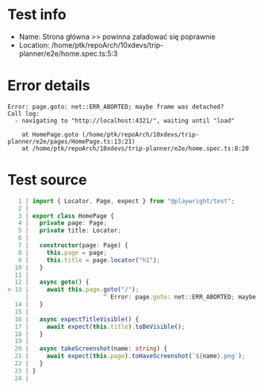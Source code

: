 # Test info

- Name: Strona główna >> powinna załadować się poprawnie
- Location: /home/ptk/repoArch/10xdevs/trip-planner/e2e/home.spec.ts:5:3

# Error details

```
Error: page.goto: net::ERR_ABORTED; maybe frame was detached?
Call log:
  - navigating to "http://localhost:4321/", waiting until "load"

    at HomePage.goto (/home/ptk/repoArch/10xdevs/trip-planner/e2e/pages/HomePage.ts:13:21)
    at /home/ptk/repoArch/10xdevs/trip-planner/e2e/home.spec.ts:8:20
```

# Test source

```ts
   1 | import { Locator, Page, expect } from "@playwright/test";
   2 |
   3 | export class HomePage {
   4 |   private page: Page;
   5 |   private title: Locator;
   6 |
   7 |   constructor(page: Page) {
   8 |     this.page = page;
   9 |     this.title = page.locator("h1");
  10 |   }
  11 |
  12 |   async goto() {
> 13 |     await this.page.goto("/");
     |                     ^ Error: page.goto: net::ERR_ABORTED; maybe frame was detached?
  14 |   }
  15 |
  16 |   async expectTitleVisible() {
  17 |     await expect(this.title).toBeVisible();
  18 |   }
  19 |
  20 |   async takeScreenshot(name: string) {
  21 |     await expect(this.page).toHaveScreenshot(`${name}.png`);
  22 |   }
  23 | }
  24 |
```